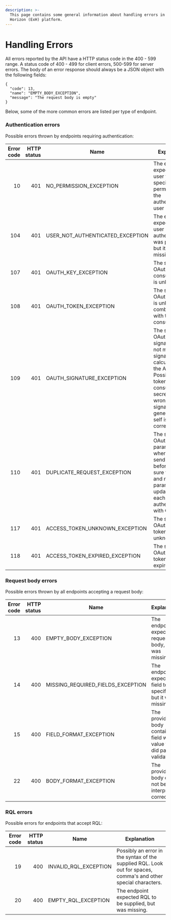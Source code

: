 ```yaml
---
description: >-
  This page contains some general information about handling errors in the Extra
  Horizon (ExH) platform.
---
```


# Handling Errors



All errors reported by the API have a HTTP status code in the 400 - 599 range. A status code of 400 - 499 for client errors, 500-599 for server errors. The body of an error response should always be a JSON object with the following fields:

```
{
  "code": 13,
  "name": "EMPTY_BODY_EXCEPTION",
  "message": "The request body is empty"
}
```

Below, some of the more common errors are listed per type of endpoint.

### Authentication errors <a href="markdown-header-authentication-errors" id="markdown-header-authentication-errors"></a>

Possible errors thrown by endpoints requiring authentication:

| Error code | HTTP status | Name                                | Explanation                                                                                                                                                                                           |
| ---------: | ----------: | ----------------------------------- | ----------------------------------------------------------------------------------------------------------------------------------------------------------------------------------------------------- |
|         10 |         401 | NO\_PERMISSION\_EXCEPTION           | The endpoint expected the user to have a specific permission, but the authenticated user did not.                                                                                                     |
|        104 |         401 | USER\_NOT\_AUTHENTICATED\_EXCEPTION | The endpoint expected that user authentication was present, but it was missing.                                                                                                                       |
|        107 |         401 | OAUTH\_KEY\_EXCEPTION               | The supplied OAuth 1 consumer key is unknown.                                                                                                                                                         |
|        108 |         401 | OAUTH\_TOKEN\_EXCEPTION             | The supplied OAuth 1 token is unknown (in combination with the consumer\_key).                                                                                                                        |
|        109 |         401 | OAUTH\_SIGNATURE\_EXCEPTION         | The supplied OAuth 1 signature did not match the signature calculated by the API. Possibly the token secret or consumer secret was wrong. Or the signature generation it self is not setup correctly. |
|        110 |         401 | DUPLICATE\_REQUEST\_EXCEPTION       | The supplied OAuth 1 parameters where already send once before. Make sure the time and nonce parameters are updated for each request authenticated with OAuth1.                                       |
|        117 |         401 | ACCESS\_TOKEN\_UNKNOWN\_EXCEPTION   | The supplied OAuth 2 access token is unknown.                                                                                                                                                         |
|        118 |         401 | ACCESS\_TOKEN\_EXPIRED\_EXCEPTION   | The supplied OAuth 2 access token is expired.                                                                                                                                                         |

### Request body errors <a href="markdown-header-request-body-errors" id="markdown-header-request-body-errors"></a>

Possible errors thrown by all endpoints accepting a request body:

| Error code | HTTP status | Name                                 | Explanation                                                                    |
| ---------: | ----------: | ------------------------------------ | ------------------------------------------------------------------------------ |
|         13 |         400 | EMPTY\_BODY\_EXCEPTION               | The endpoint expected a request body, but it was missing.                      |
|         14 |         400 | MISSING\_REQUIRED\_FIELDS\_EXCEPTION | The endpoint expected a field to be specified, but it was missing.             |
|         15 |         400 | FIELD\_FORMAT\_EXCEPTION             | The provided body contained a field with a value that did past the validation. |
|         22 |         400 | BODY\_FORMAT\_EXCEPTION              | The provided body could not be interpreted correctly.                          |

### RQL errors <a href="markdown-header-rql-errors" id="markdown-header-rql-errors"></a>

Possible errors for endpoints that accept RQL:

| Error code | HTTP status | Name                    | Explanation                                                                                                     |
| ---------: | ----------: | ----------------------- | --------------------------------------------------------------------------------------------------------------- |
|         19 |         400 | INVALID\_RQL\_EXCEPTION | Possibly an error in the syntax of the supplied RQL. Look out for spaces, comma's and other special characters. |
|         20 |         400 | EMPTY\_RQL\_EXCEPTION   | The endpoint expected RQL to be supplied, but was missing.                                                      |
